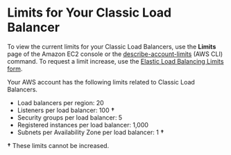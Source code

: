 # Limits for Your Classic Load Balancer<a name="elb-limits"></a>

To view the current limits for your Classic Load Balancers, use the **Limits** page of the Amazon EC2 console or the [describe\-account\-limits](https://docs.aws.amazon.com/cli/latest/reference/elb/describe-account-limits.html) \(AWS CLI\) command\. To request a limit increase, use the [Elastic Load Balancing Limits form](https://console.aws.amazon.com/support/home#/case/create?issueType=service-limit-increase&limitType=service-code-elastic-load-balancers)\.

Your AWS account has the following limits related to Classic Load Balancers\.
+ Load balancers per region: 20
+ Listeners per load balancer: 100 **†**
+ Security groups per load balancer: 5
+ Registered instances per load balancer: 1,000
+ Subnets per Availability Zone per load balancer: 1 **†**

**†** These limits cannot be increased\.